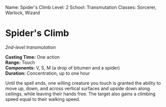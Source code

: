 Name: Spider's Climb
Level: 2
School: Transmutation
Classes: Sorcerer, Warlock, Wizard

# Spider's Climb 
_2nd-level transmutation_ 

**Casting Time:** One action    
**Range:** Touch    
**Components:** V, S, M (a drop of bitumen and a spider)   
**Duration:** Concentration, up to one hour 

Until the spell ends, one willing creature you touch is granted the ability to move up, down, and across vertical surfaces and upside down along ceilings, while leaving their hands free. The target also gains a climbing speed equal to their walking speed.